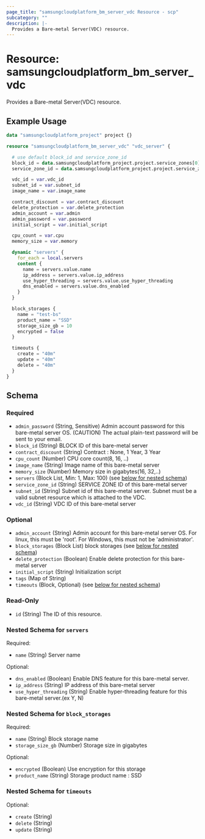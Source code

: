 ```yaml
---
page_title: "samsungcloudplatform_bm_server_vdc Resource - scp"
subcategory: ""
description: |-
  Provides a Bare-metal Server(VDC) resource.
---
```


# Resource: samsungcloudplatform_bm_server_vdc

Provides a Bare-metal Server(VDC) resource.


## Example Usage

```terraform
data "samsungcloudplatform_project" project {}

resource "samsungcloudplatform_bm_server_vdc" "vdc_server" {

  # use default block_id and service_zone_id
  block_id = data.samsungcloudplatform_project.project.service_zones[0].block_id
  service_zone_id = data.samsungcloudplatform_project.project.service_zones[0].service_zone_id

  vdc_id = var.vdc_id
  subnet_id = var.subnet_id
  image_name = var.image_name

  contract_discount = var.contract_discount
  delete_protection = var.delete_protection
  admin_account = var.admin
  admin_password = var.password
  initial_script = var.initial_script

  cpu_count = var.cpu
  memory_size = var.memory

  dynamic "servers" {
    for_each = local.servers
    content {
      name = servers.value.name
      ip_address = servers.value.ip_address
      use_hyper_threading = servers.value.use_hyper_threading
      dns_enabled = servers.value.dns_enabled
    }
  }

  block_storages {
    name = "test-bs"
    product_name = "SSD"
    storage_size_gb = 10
    encrypted = false
  }

  timeouts {
    create = "40m"
    update = "40m"
    delete = "40m"
  }
}
```

<!-- schema generated by tfplugindocs -->
## Schema

### Required

- `admin_password` (String, Sensitive) Admin account password for this bare-metal server OS. (CAUTION) The actual plain-text password will be sent to your email.
- `block_id` (String) BLOCK ID of this bare-metal server
- `contract_discount` (String) Contract : None, 1 Year, 3 Year
- `cpu_count` (Number) CPU core count(8, 16, ..)
- `image_name` (String) Image name of this bare-metal server
- `memory_size` (Number) Memory size in gigabytes(16, 32,..)
- `servers` (Block List, Min: 1, Max: 100) (see [below for nested schema](#nestedblock--servers))
- `service_zone_id` (String) SERVICE ZONE ID of this bare-metal server
- `subnet_id` (String) Subnet id of this bare-metal server. Subnet must be a valid subnet resource which is attached to the VDC.
- `vdc_id` (String) VDC ID of this bare-metal server

### Optional

- `admin_account` (String) Admin account for this bare-metal server OS. For linux, this must be 'root'. For Windows, this must not be 'administrator'.
- `block_storages` (Block List) block storages (see [below for nested schema](#nestedblock--block_storages))
- `delete_protection` (Boolean) Enable delete protection for this bare-metal server
- `initial_script` (String) Initialization script
- `tags` (Map of String)
- `timeouts` (Block, Optional) (see [below for nested schema](#nestedblock--timeouts))

### Read-Only

- `id` (String) The ID of this resource.

<a id="nestedblock--servers"></a>
### Nested Schema for `servers`

Required:

- `name` (String) Server name

Optional:

- `dns_enabled` (Boolean) Enable DNS feature for this bare-metal server.
- `ip_address` (String) IP address of this bare-metal server
- `use_hyper_threading` (String) Enable hyper-threading feature for this bare-metal server.(ex Y, N)


<a id="nestedblock--block_storages"></a>
### Nested Schema for `block_storages`

Required:

- `name` (String) Block storage name
- `storage_size_gb` (Number) Storage size in gigabytes

Optional:

- `encrypted` (Boolean) Use encryption for this storage
- `product_name` (String) Storage product name : SSD


<a id="nestedblock--timeouts"></a>
### Nested Schema for `timeouts`

Optional:

- `create` (String)
- `delete` (String)
- `update` (String)
